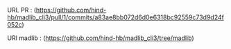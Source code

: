 URL PR : (https://github.com/hind-hb/madlib_cli3/pull/1/commits/a83ae8bb072d6d0e6318bc92559c73d9d24f052c)


URl madlib : (https://github.com/hind-hb/madlib_cli3/tree/madlib)
